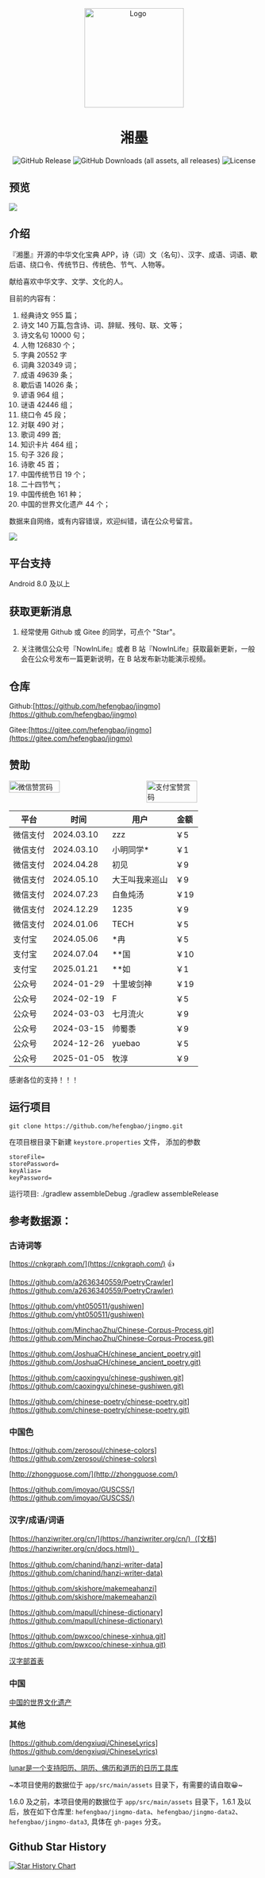 <div align="center">
<div align="center">
<img src="./screenshot/logo.png" alt="Logo" height="200">
</div>
    
# 湘墨
    
<div>
<img alt="GitHub Release" src="https://img.shields.io/github/v/release/hefengbao/jingmo?display_name=release&style=for-the-badge">
<img alt="GitHub Downloads (all assets, all releases)" src="https://img.shields.io/github/downloads/hefengbao/jingmo/total?style=for-the-badge">
<img alt="License" src="https://img.shields.io/github/license/hefengbao/jingmo?style=for-the-badge">
</div>

</div>

## 预览

![](screenshot/v1.14.0.png)

## 介绍

『湘墨』开源的中华文化宝典 APP，诗（词）文（名句）、汉字、成语、词语、歇后语、绕口令、传统节日、传统色、节气、人物等。

献给喜欢中华文字、文学、文化的人。

目前的内容有：
1. 经典诗文 955 篇；
2. 诗文 140 万篇,包含诗、词、辞赋、残句、联、文等；
3. 诗文名句 10000 句；
4. 人物 126830 个；
5. 字典 20552 字
6. 词典 320349 词；
7. 成语 49639 条；
8. 歇后语 14026 条；
9. 谚语 964 组；
10. 谜语 42446 组；
11. 绕口令 45 段；
12. 对联 490 对；
13. 歌词 499 首;
14. 知识卡片 464 组；
15. 句子 326 段；
16. 诗歌 45 首；
17. 中国传统节日 19 个；
18. 二十四节气；
19. 中国传统色 161 种；
20. 中国的世界文化遗产 44 个；

数据来自网络，或有内容错误，欢迎纠错，请在公众号留言。

![](screenshot/公众号.png)

## 平台支持

Android 8.0 及以上

## 获取更新消息

1. 经常使用 Github 或 Gitee 的同学，可点个 "Star"。

2. 关注微信公众号『NowInLife』或者 B 站『NowInLife』获取最新更新，一般会在公众号发布一篇更新说明，在 B 站发布新功能演示视频。

## 仓库

Github:[https://github.com/hefengbao/jingmo](https://github.com/hefengbao/jingmo)

Gitee:[https://gitee.com/hefengbao/jingmo](https://gitee.com/hefengbao/jingmo)

## 赞助

<div style=" display: flex;justify-content: space-between;">
<img src="screenshot/wechatpay.png" style="width: 45%" alt="微信赞赏码">
<img src="screenshot/alipay.jpg" style="width: 45%" alt="支付宝赞赏码">
</div>

| 平台   | 时间         | 用户      | 金额  |
|------|------------|---------|-----|
| 微信支付 | 2024.03.10 | zzz     | ￥5  |
| 微信支付 | 2024.03.10 | 小明同学*   | ￥1  |
| 微信支付 | 2024.04.28 | 初见      | ￥9  |
| 微信支付 | 2024.05.10 | 大王叫我来巡山 | ￥9  |
| 微信支付 | 2024.07.23 | 白鱼炖汤    | ￥19 |
| 微信支付 | 2024.12.29 | 1235    | ￥9  |
| 微信支付 | 2024.01.06 | TECH    | ￥5  |
| 支付宝  | 2024.05.06 | *冉      | ￥5  |
| 支付宝  | 2024.07.04 | **国     | ￥10 |
| 支付宝  | 2025.01.21 | **如     | ￥1  |
| 公众号  | 2024-01-29 | 十里坡剑神   | ￥19 |
| 公众号  | 2024-02-19 | F       | ￥5  |
| 公众号  | 2024-03-03 | 七月流火    | ￥9  |
| 公众号  | 2024-03-15 | 帅蜀黍     | ￥9  |
| 公众号  | 2024-12-26 | yuebao  | ￥5  |
| 公众号  | 2025-01-05 | 牧淳      | ￥9  |

感谢各位的支持！！！

## 运行项目

```shell
git clone https://github.com/hefengbao/jingmo.git
```
在项目根目录下新建 `keystore.properties` 文件， 添加的参数

```
storeFile=
storePassword=
keyAlias=
keyPassword=
```

运行项目:
./gradlew assembleDebug
./gradlew assembleRelease

## 参考数据源：

### 古诗词等

[https://cnkgraph.com/](https://cnkgraph.com/) 👍

[https://github.com/a2636340559/PoetryCrawler](https://github.com/a2636340559/PoetryCrawler)

[https://github.com/yht050511/gushiwen](https://github.com/yht050511/gushiwen)

[https://github.com/MinchaoZhu/Chinese-Corpus-Process.git](https://github.com/MinchaoZhu/Chinese-Corpus-Process.git)

[https://github.com/JoshuaCH/chinese_ancient_poetry.git](https://github.com/JoshuaCH/chinese_ancient_poetry.git)

[https://github.com/caoxingyu/chinese-gushiwen.git](https://github.com/caoxingyu/chinese-gushiwen.git)

[https://github.com/chinese-poetry/chinese-poetry.git](https://github.com/chinese-poetry/chinese-poetry.git)

### 中国色

[https://github.com/zerosoul/chinese-colors](https://github.com/zerosoul/chinese-colors)

[http://zhongguose.com/](http://zhongguose.com/)

[https://github.com/imoyao/GUSCSS/](https://github.com/imoyao/GUSCSS/)

### 汉字/成语/词语

[https://hanziwriter.org/cn/](https://hanziwriter.org/cn/)（[文档](https://hanziwriter.org/cn/docs.html)）

[https://github.com/chanind/hanzi-writer-data](https://github.com/chanind/hanzi-writer-data)

[https://github.com/skishore/makemeahanzi](https://github.com/skishore/makemeahanzi)

[https://github.com/mapull/chinese-dictionary](https://github.com/mapull/chinese-dictionary)

[https://github.com/pwxcoo/chinese-xinhua.git](https://github.com/pwxcoo/chinese-xinhua.git)

[汉字部首表](https://baike.baidu.com/item/%E6%B1%89%E5%AD%97%E9%83%A8%E9%A6%96%E8%A1%A8/1993677)

### 中国

[中国的世界文化遗产](http://www.ncha.gov.cn/col/col2790/index.html)

### 其他

[https://github.com/dengxiuqi/ChineseLyrics](https://github.com/dengxiuqi/ChineseLyrics)

[lunar是一个支持阳历、阴历、佛历和道历的日历工具库](https://github.com/6tail/lunar-java)

~本项目使用的数据位于 `app/src/main/assets` 目录下，有需要的请自取😀~

1.6.0 及之前，本项目使用的数据位于 `app/src/main/assets` 目录下，1.6.1 及以后，放在如下仓库里: `hefengbao/jingmo-data`、`hefengbao/jingmo-data2`、`hefengbao/jingmo-data3`, 具体在 `gh-pages` 分支。

## Github Star History

[![Star History Chart](https://api.star-history.com/svg?repos=hefengbao/jingmo&type=Date)](https://star-history.com/#hefengbao/jingmo&Date)